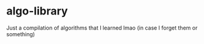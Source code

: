 # algo-library
Just a compilation of algorithms that I learned lmao (in case I forget them or something)

